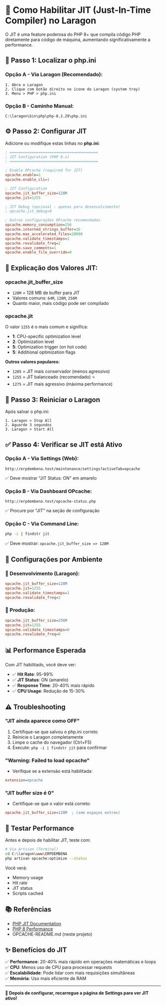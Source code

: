 # 🚀 Como Habilitar JIT (Just-In-Time Compiler) no Laragon

O JIT é uma feature poderosa do PHP 8+ que compila código PHP diretamente para código de máquina, aumentando significativamente a performance.

## 📍 Passo 1: Localizar o php.ini

### Opção A - Via Laragon (Recomendado):
```
1. Abra o Laragon
2. Clique com botão direito no ícone do Laragon (system tray)
3. Menu > PHP > php.ini
```

### Opção B - Caminho Manual:
```
C:\laragon\bin\php\php-8.2.29\php.ini
```

## ⚙️ Passo 2: Configurar JIT

Adicione ou modifique estas linhas no **php.ini**:

```ini
; ========================================
; JIT Configuration (PHP 8.x)
; ========================================

; Enable OPcache (required for JIT)
opcache.enable=1
opcache.enable_cli=1

; JIT Configuration
opcache.jit_buffer_size=128M
opcache.jit=1255

; JIT Debug (opcional - apenas para desenvolvimento)
; opcache.jit_debug=0

; Outras configurações OPcache recomendadas
opcache.memory_consumption=256
opcache.interned_strings_buffer=16
opcache.max_accelerated_files=20000
opcache.validate_timestamps=1
opcache.revalidate_freq=2
opcache.save_comments=1
opcache.enable_file_override=0
```

## 🎯 Explicação dos Valores JIT:

### **opcache.jit_buffer_size**
- `128M` = 128 MB de buffer para JIT
- Valores comuns: `64M`, `128M`, `256M`
- Quanto maior, mais código pode ser compilado

### **opcache.jit**
O valor `1255` é o mais comum e significa:
- **1**: CPU-specific optimization level
- **2**: Optimization level
- **5**: Optimization trigger (on hot code)
- **5**: Additional optimization flags

**Outros valores populares:**
- `1205` = JIT mais conservador (menos agressivo)
- `1255` = JIT balanceado (recomendado) ⭐
- `1275` = JIT mais agressivo (máxima performance)

## 🔄 Passo 3: Reiniciar o Laragon

Após salvar o php.ini:

```
1. Laragon > Stop All
2. Aguarde 3 segundos
3. Laragon > Start All
```

## ✅ Passo 4: Verificar se JIT está Ativo

### Opção A - Via Settings (Web):
```
http://erpdembena.test/maintenance/settings?activeTab=opcache
```
✅ Deve mostrar "JIT Status: ON" em amarelo

### Opção B - Via Dashboard OPcache:
```
http://erpdembena.test/opcache-status.php
```
✅ Procure por "JIT" na seção de configuração

### Opção C - Via Command Line:
```bash
php -i | findstr jit
```
✅ Deve mostrar: `opcache.jit_buffer_size => 128M`

## 🎨 Configurações por Ambiente

### 🔧 Desenvolvimento (Laragon):
```ini
opcache.jit_buffer_size=128M
opcache.jit=1255
opcache.validate_timestamps=1
opcache.revalidate_freq=2
```

### 🚀 Produção:
```ini
opcache.jit_buffer_size=256M
opcache.jit=1255
opcache.validate_timestamps=0
opcache.revalidate_freq=0
```

## 📊 Performance Esperada

Com JIT habilitado, você deve ver:

- ✅ **Hit Rate**: 95-99%
- ✅ **JIT Status**: ON (amarelo)
- ✅ **Response Time**: 20-40% mais rápido
- ✅ **CPU Usage**: Redução de 15-30%

## ⚠️ Troubleshooting

### "JIT ainda aparece como OFF"
1. Certifique-se que salvou o php.ini correto
2. Reinicie o Laragon completamente
3. Limpe o cache do navegador (Ctrl+F5)
4. Execute: `php -i | findstr jit` para confirmar

### "Warning: Failed to load opcache"
- Verifique se a extensão está habilitada:
```ini
extension=opcache
```

### "JIT buffer size é 0"
- Certifique-se que o valor está correto:
```ini
opcache.jit_buffer_size=128M  ; (sem espaços extras)
```

## 🔬 Testar Performance

Antes e depois de habilitar JIT, teste com:

```bash
# Via Artisan (Terminal)
cd C:\laragon\www\ERPDEMBENA
php artisan opcache:optimize --status
```

Você verá:
- Memory usage
- Hit rate
- JIT status
- Scripts cached

## 📚 Referências

- [PHP JIT Documentation](https://www.php.net/manual/en/opcache.configuration.php#ini.opcache.jit)
- [PHP 8 Performance](https://php.watch/articles/jit-in-depth)
- OPCACHE-README.md (neste projeto)

## ✨ Benefícios do JIT

✅ **Performance**: 20-40% mais rápido em operações matemáticas e loops  
✅ **CPU**: Menos uso de CPU para processar requests  
✅ **Escalabilidade**: Pode lidar com mais requisições simultâneas  
✅ **Memória**: Uso mais eficiente de RAM  

---

**🎉 Depois de configurar, recarregue a página de Settings para ver JIT ativo!**
